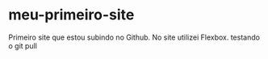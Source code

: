 # meu-primeiro-site
Primeiro site que estou subindo no Github. No site utilizei Flexbox.
testando o git pull

